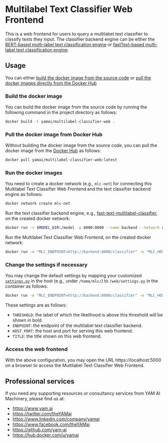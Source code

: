 # Multilabel Text Classifier Web Frontend

This is a web frontend for users to query a multilabel text classifier to classify texts they input. The classifier backend engine can be either the [BERT-based multi-label text classification engine](https://github.com/yam-ai/bert-multilabel-classifier) or [fastText-based multi-label text classification engine](https://github.com/yam-ai/fasttext-multilabel-classifier). 

## Usage

You can either [build the docker image from the source code](#build-the-docker-image) or [pull the docker images directly from the Docker Hub](#pull-the-docker-image-from-docker-hub)

### Build the docker image

You can build the docker image from the source code by running the following command in the project directory as follows:

```sh
docker build -t yamai/multilabel-classifier-web .
```

### Pull the docker image from Docker Hub

Without building the docker image from the source code, you can pull the docker image from the [Docker Hub](https://hub.docker.com/r/yamai/multilabel-classifier-web) as follows:

```sh
docker pull yamai/multilabel-classifier-web:latest
```

### Run the docker images

You need to create a docker network (e.g., `mlc-net`) for connecting this Multilabel Text Classifier Web Frontend and the text classifier backend engine as follows:

```sh
docker network create mlc-net
```

Run the text classifier backend engine, e.g., [fast-text-multilabel-classifier](https://github.com/yam-ai/fasttext-multilabel-classifier), on the created docker network:

```sh
docker run -v $MODEL_DIR:/model -p 8000:8000 --name backend --network mlc-net yamai/fasttext-multilabel-classifier:serve-latest
```

Run the Multilabel Text Classifier Web Frontend, on the created docker network:

```sh
docker run -e "MLC_ENDPOINT=http://backend:8000/classifier" -e "MLC_HOST_PORT=0.0.0.0:5000" -p 5000:5000 --name frontend --network mlc-net -it yamai/multilabel-classifier-web
```

### Change the settings if necessary

You may change the default settings by mapping your customized [`settings.py`](https://github.com/yam-ai/multilabel-classifier-web/blob/master/settings.py) in the host (e.g., under `/home/mlc/`) to `/web/settings.py` in the container as follows:

```sh
docker run -e "MLC_ENDPOINT=http://backend:8000/classifier" -e "MLC_HOST_PORT=0.0.0.0:5000" -p 5000:5000 --name frontend --network mlc-net -v /home/mlc/settings.py:/web/settings.py -it yamai/multilabel-classifier-web
```

These settings are as follows:

* `THRESHOLD`: the label of which the likelihood is above this threshold will be shown in bold.
* `ENDPOINT`: the endpoint of the multilabel text classifier backend.
* `HOST_PORT`: the host and port for serving this web frontend.
* `TITLE`: the title shown on this web frontend.

### Access the web frontend

With the above configuration, you may open the URL https://localhost:5000 on a browser to access the Multilabel Text Classifier Web Frontend.

## Professional services

If you need any supporting resources or consultancy services from YAM AI Machinery, please find us at:

* https://www.yam.ai
* https://twitter.com/theYAMai
* https://www.linkedin.com/company/yamai
* https://www.facebook.com/theYAMai
* https://github.com/yam-ai
* https://hub.docker.com/u/yamai
